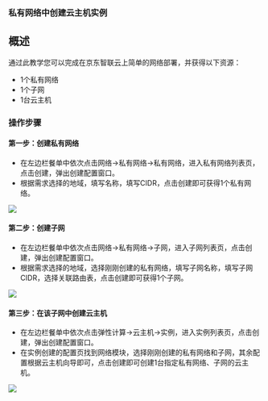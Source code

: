 ### **私有网络中创建云主机实例** 


## **概述**

通过此教学您可以完成在京东智联云上简单的网络部署，并获得以下资源：

- 1个私有网络
- 1个子网
- 1台云主机



### **操作步骤**

#### **第一步：创建私有网络**

- 在左边栏餐单中依次点击网络->私有网络->私有网络，进入私有网络列表页，点击创建，弹出创建配置窗口。
- 根据需求选择的地域，填写名称，填写CIDR，点击创建即可获得1个私有网络。

![](/image/Networking/Virtual-Private-Cloud/Getting-Started/Create-Virtual-Machine-Instance-In-VPC/Step1.png)



#### **第二步：创建子网**

- 在左边栏餐单中依次点击网络->私有网络->子网，进入子网列表页，点击创建，弹出创建配置窗口。
- 根据需求选择的地域，选择刚刚创建的私有网络，填写子网名称，填写子网CIDR，选择关联路由表，点击创建即可获得1个子网。

![](/image/Networking/Virtual-Private-Cloud/Getting-Started/Create-Virtual-Machine-Instance-In-VPC/Step2.png)



#### **第三步：在该子网中创建云主机**

- 在左边栏餐单中依次点击弹性计算->云主机->实例，进入实例列表页，点击创建，弹出创建配置窗口。
- 在实例创建的配置页找到网络模块，选择刚刚创建的私有网络和子网，其余配置根据云主机向导即可，点击创建即可创建1台指定私有网络、子网的云主机。

![](/image/Networking/Virtual-Private-Cloud/Getting-Started/Create-Virtual-Machine-Instance-In-VPC/Step3.png)
